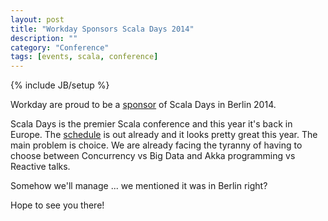 ```yaml
---
layout: post
title: "Workday Sponsors Scala Days 2014"
description: ""
category: "Conference"
tags: [events, scala, conference]
---
```

{% include JB/setup %}

Workday are proud to be a [sponsor](http://scaladays.org/#sponsors) of Scala Days in Berlin 2014. 


Scala Days is the 
premier Scala conference and this year it's back in Europe. The [schedule](http://scaladays.org/#schedule) is out already and
it looks pretty great this year. The main problem is choice. We are already facing the tyranny of having to choose between 
Concurrency vs Big Data and Akka programming vs Reactive talks.

Somehow we'll manage ...  we mentioned it was in Berlin right? 

Hope to see you there! 

